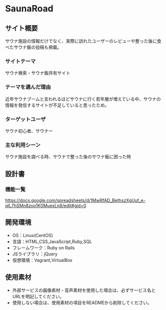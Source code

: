 # SaunaRoad

## サイト概要
サウナ施設の情報だけでなく、実際に訪れたユーザーのレビューや整った後に食べたサウナ飯の投稿も掲載。

### サイトテーマ
サウナ検索・サウナ飯共有サイト

### テーマを選んだ理由
近年サウナブームと言われるほどサウナに行く若年層が増えている中、サウナの情報を発信するサイトが不足していると思ったため。

### ターゲットユーザ
サウナ初心者、サウナー

### 主な利用シーン
サウナ施設を調べる時、サウナで整った後のサウナ飯に困った時

## 設計書

### 機能一覧
https://docs.google.com/spreadsheets/d/1MwRfAD_BethszXgUuf_e-qIL7hSMn8zoo1K0MuexLn8/edit#gid=0

## 開発環境
- OS：Linux(CentOS)
- 言語：HTML,CSS,JavaScript,Ruby,SQL
- フレームワーク：Ruby on Rails
- JSライブラリ：jQuery
- 仮想環境：Vagrant,VirtualBox

## 使用素材
- 外部サービスの画像素材・音声素材を使用した場合は、必ずサービス名とURLを明記してください。
- 使用しない場合は、使用素材の項目をREADMEから削除してください。
